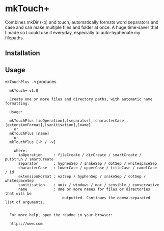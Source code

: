 # mkTouch+

Combines mkDir (-p) and touch, automatically formats word separators and case and can make multiple files and folder at once. A huge time-saver that I made so I could use it everyday, especially to auto-hyphenate my filepaths.

## Installation


## Usage

`mkTouchPlus -h` produces

``````
  mkTouch+ v1.0

  Create one or more files and directory paths, with automatic name formatting.
  
  Usage:

  mkTouchPlus [ioOperation],[separator],[characterCase],[extensionFormat],[sanitisation],[name]
    or
  mkTouchPlus [name]
    or
  mkTouchPlus [-h / -v]

    where:
      ioOperation     : fileCreate / dirCreate / smartCreate / putStrLn / smartCreate
      separator       : hyphenSep / snakeSep / dotSep / whitespaceSep
      characterCase   : lowerCase / upperCase / titleCase / camelCase / id
      extensionFormat : extSep / hyphenSep / snakeSep / dotSep / whitespaceSep
      sanitisation    : unix / windows / mac / sensible / conservative
      name            : One or more names for files or directories that will be
                          outputted. Continues the comma-separated list of arguments.

  
  For more help, open the readme in your browser:

  https://www.com

``````
